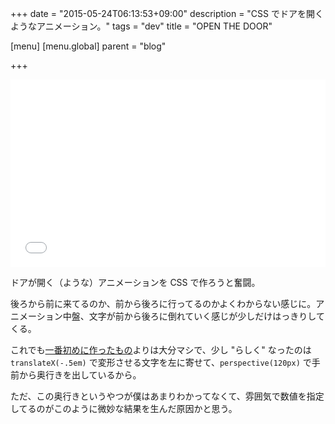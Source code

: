 +++
date = "2015-05-24T06:13:53+09:00"
description = "CSS でドアを開くようなアニメーション。"
tags = "dev"
title = "OPEN THE DOOR"

[menu]
  [menu.global]
    parent = "blog"

+++

<iframe width="100%" height="300" src="//jsfiddle.net/thleap/66wkzn6a/2/embedded/result%2Ccss/" allowfullscreen="allowfullscreen" frameborder="0"></iframe>

ドアが開く（ような）アニメーションを CSS で作ろうと奮闘。

後ろから前に来てるのか、前から後ろに行ってるのかよくわからない感じに。アニメーション中盤、文字が前から後ろに倒れていく感じが少しだけはっきりしてくる。

これでも[一番初めに作ったもの](http://jsfiddle.net/thleap/66wkzn6a/)よりは大分マシで、少し "らしく" なったのは `translateX(-.5em)` で変形させる文字を左に寄せて、`perspective(120px)` で手前から奥行きを出しているから。

ただ、この奥行きというやつが僕はあまりわかってなくて、雰囲気で数値を指定してるのがこのように微妙な結果を生んだ原因かと思う。
